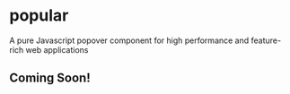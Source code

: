 # popular
A pure Javascript popover component for high performance and feature-rich web applications

## Coming Soon!
